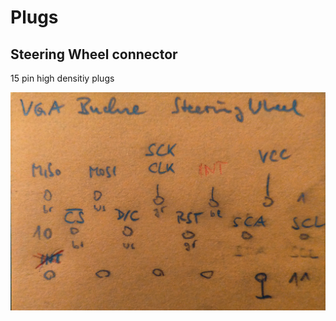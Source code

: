 # Plugs

## Steering Wheel connector

15 pin high densitiy plugs

![cc](assets.plug-infos/plug-wireing.png)

